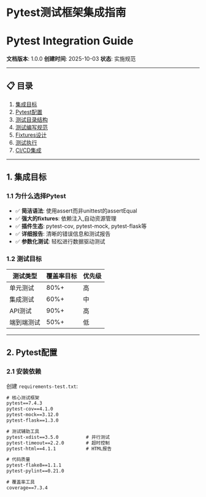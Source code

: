 # Pytest测试框架集成指南
# Pytest Integration Guide

**文档版本**: 1.0.0
**创建时间**: 2025-10-03
**状态**: 实施规范

---

## 📋 目录

1. [集成目标](#1-集成目标)
2. [Pytest配置](#2-pytest配置)
3. [测试目录结构](#3-测试目录结构)
4. [测试编写规范](#4-测试编写规范)
5. [Fixtures设计](#5-fixtures设计)
6. [测试执行](#6-测试执行)
7. [CI/CD集成](#7-cicd集成)

---

## 1. 集成目标

### 1.1 为什么选择Pytest

- ✅ **简洁语法**: 使用assert而非unittest的assertEqual
- ✅ **强大的fixtures**: 依赖注入,自动资源管理
- ✅ **插件生态**: pytest-cov, pytest-mock, pytest-flask等
- ✅ **详细报告**: 清晰的错误信息和测试报告
- ✅ **参数化测试**: 轻松进行数据驱动测试

### 1.2 测试目标

| 测试类型 | 覆盖率目标 | 优先级 |
|---------|-----------|--------|
| 单元测试 | 80%+ | 高 |
| 集成测试 | 60%+ | 中 |
| API测试 | 90%+ | 高 |
| 端到端测试 | 50%+ | 低 |

---

## 2. Pytest配置

### 2.1 安装依赖

创建 `requirements-test.txt`:

```txt
# 核心测试框架
pytest==7.4.3
pytest-cov==4.1.0
pytest-mock==3.12.0
pytest-flask==1.3.0

# 测试辅助工具
pytest-xdist==3.5.0          # 并行测试
pytest-timeout==2.2.0        # 超时控制
pytest-html==4.1.1           # HTML报告

# 代码质量
pytest-flake8==1.1.1
pytest-pylint==0.21.0

# 覆盖率工具
coverage==7.3.4

